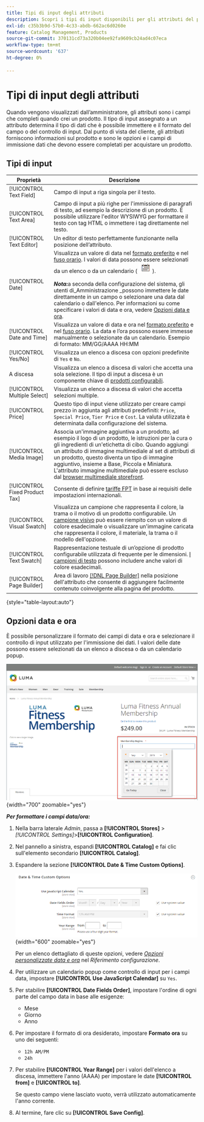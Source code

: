 ```yaml
---
title: Tipi di input degli attributi
description: Scopri i tipi di input disponibili per gli attributi del prodotto, che determinano il tipo di dati che possono essere immessi e il formato del campo o del controllo di input.
exl-id: c35b3b9d-57b0-4c33-abdb-662ac6d0260e
feature: Catalog Management, Products
source-git-commit: 370131cd73a320b04ee92fa9609cb24ad4c07eca
workflow-type: tm+mt
source-wordcount: '637'
ht-degree: 0%

---
```


# Tipi di input degli attributi

Quando vengono visualizzati dall’amministratore, gli attributi sono i campi che completi quando crei un prodotto. Il tipo di input assegnato a un attributo determina il tipo di dati che è possibile immettere e il formato del campo o del controllo di input. Dal punto di vista del cliente, gli attributi forniscono informazioni sul prodotto e sono le opzioni e i campi di immissione dati che devono essere completati per acquistare un prodotto.

## Tipi di input

| Proprietà | Descrizione |
|--- |--- |
| [!UICONTROL Text Field] | Campo di input a riga singola per il testo. |
| [!UICONTROL Text Area] | Campo di input a più righe per l&#39;immissione di paragrafi di testo, ad esempio la descrizione di un prodotto. È possibile utilizzare l&#39;editor WYSIWYG per formattare il testo con tag HTML o immettere i tag direttamente nel testo. |
| [!UICONTROL Text Editor] | Un editor di testo perfettamente funzionante nella posizione dell’attributo. |
| [!UICONTROL Date] | Visualizza un valore di data nel [formato preferito](#date-and-time-options) e nel [fuso orario](../getting-started/store-details.md#locale-options). I valori di data possono essere selezionati da un elenco o da un calendario ( ![icona Calendario](../assets/icon-calendar.png) ). <br/><br/>**_Nota:_**&#x200B;a seconda della configurazione del sistema, gli utenti di_Amministrazione _possono immettere le date direttamente in un campo o selezionare una data dal calendario o dall&#39;elenco. Per informazioni su come specificare i valori di data e ora, vedere [Opzioni data e ora](#date-and-time-options). |
| [!UICONTROL Date and Time] | Visualizza un valore di data e ora nel [formato preferito](#date-and-time-options) e nel [fuso orario](../getting-started/store-details.md#locale-options). La data e l’ora possono essere immesse manualmente o selezionate da un calendario. Esempio di formato: MM/GG/AAAA HH:MM |
| [!UICONTROL Yes/No] | Visualizza un elenco a discesa con opzioni predefinite di `Yes` e `No`. |
| A discesa | Visualizza un elenco a discesa di valori che accetta una sola selezione. Il tipo di input a discesa è un componente chiave di [prodotti configurabili](../catalog/product-create-configurable.md). |
| [!UICONTROL Multiple Select] | Visualizza un elenco a discesa di valori che accetta selezioni multiple. |
| [!UICONTROL Price] | Questo tipo di input viene utilizzato per creare campi prezzo in aggiunta agli attributi predefiniti: `Price`, `Special Price`, `Tier Price` e `Cost`. La valuta utilizzata è determinata dalla configurazione del sistema. |
| [!UICONTROL Media Image] | Associa un&#39;immagine aggiuntiva a un prodotto, ad esempio il logo di un prodotto, le istruzioni per la cura o gli ingredienti di un&#39;etichetta di cibo. Quando aggiungi un attributo di immagine multimediale al set di attributi di un prodotto, questo diventa un tipo di immagine aggiuntivo, insieme a Base, Piccola e Miniatura. L&#39;attributo immagine multimediale può essere escluso dal [browser multimediale storefront](catalog-images-video.md#storefront-media-browser). |
| [!UICONTROL Fixed Product Tax] | Consente di definire [tariffe FPT](../stores-purchase/fixed-product-tax.md) in base ai requisiti delle impostazioni internazionali. |
| [!UICONTROL Visual Swatch] | Visualizza un campione che rappresenta il colore, la trama o il motivo di un prodotto configurabile. Un [campione visivo](swatches.md) può essere riempito con un valore di colore esadecimale o visualizzare un&#39;immagine caricata che rappresenta il colore, il materiale, la trama o il modello dell&#39;opzione. |
| [!UICONTROL Text Swatch] | Rappresentazione testuale di un’opzione di prodotto configurabile utilizzata di frequente per le dimensioni. [I campioni di testo](swatches.md) possono includere anche valori di colore esadecimali. |
| [!UICONTROL Page Builder] | Area di lavoro [[!DNL Page Builder]](../page-builder/workspace.md) nella posizione dell&#39;attributo che consente di aggiungere facilmente contenuto coinvolgente alla pagina del prodotto. |

{style="table-layout:auto"}

## Opzioni data e ora

È possibile personalizzare il formato dei campi di data e ora e selezionare il controllo di input utilizzato per l&#39;immissione dei dati. I valori delle date possono essere selezionati da un elenco a discesa o da un calendario popup.

![Esempio - calendario popup storefront](./assets/storefront-popup-calendar.png){width="700" zoomable="yes"}

**_Per formattare i campi data/ora:_**

1. Nella barra laterale _Admin_, passa a **[!UICONTROL Stores]** > _[!UICONTROL Settings]_>**[!UICONTROL Configuration]**.

1. Nel pannello a sinistra, espandi **[!UICONTROL Catalog]** e fai clic sull&#39;elemento secondario **[!UICONTROL Catalog]**.

1. Espandere la sezione **[!UICONTROL Date & Time Custom Options]**.

   ![Configurazione del catalogo - Opzioni data e ora](../configuration-reference/catalog/assets/catalog-date-time-custom-options.png){width="600" zoomable="yes"}

   Per un elenco dettagliato di queste opzioni, vedere [_Opzioni personalizzate data e ora_](../configuration-reference/catalog/catalog.md) nel _Riferimento configurazione_.

1. Per utilizzare un calendario popup come controllo di input per i campi data, impostare **[!UICONTROL Use JavaScript Calendar]** su `Yes`.

1. Per stabilire **[!UICONTROL Date Fields Order]**, impostare l&#39;ordine di ogni parte del campo data in base alle esigenze:

   - Mese
   - Giorno
   - Anno

1. Per impostare il formato di ora desiderato, impostare **Formato ora** su uno dei seguenti:

   - `12h AM/PM`
   - `24h`

1. Per stabilire **[!UICONTROL Year Range]** per i valori dell&#39;elenco a discesa, immettere l&#39;anno (AAAA) per impostare le date **[!UICONTROL from]** e **[!UICONTROL to]**.

   Se questo campo viene lasciato vuoto, verrà utilizzato automaticamente l&#39;anno corrente.

1. Al termine, fare clic su **[!UICONTROL Save Config]**.
